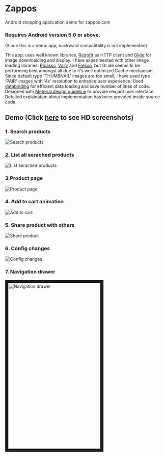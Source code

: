 # Zappos
Android shopping application demo for zappos.com

### Requires Android version 5.0 or above.
(Since this is a demo app, backward compatibility is not implemented)

This app. uses well known libraries, [Retrofit](https://square.github.io/retrofit/) as HTTP client and [Glide](https://github.com/bumptech/glide) for image downloaiding and display. I have experimented with other Image loading libraries: [Picasso](http://square.github.io/picasso/), [Volly](https://github.com/google/volley) and [Fresco](https://github.com/facebook/fresco), but GLide seems to be performing best amongst all due to it's well optimized Cache mechanism. Since default type 'THUMBNAIL' images are too small, I have used type 'PAIR' images with '4x' resolution to enhance user experience. Used [databinding](https://developer.android.com/topic/libraries/data-binding/index.html) for efficient data loading and save number of lines of code. Designed with [Meterial design guideline](https://material.io/guidelines/) to provide elegant user interface. Detailed explaination about implementation has been provided inside source code.


## Demo (Click [here](screenshots) to see HD screenshots)
### 1. Search products
![Search products](https://raw.githubusercontent.com/arjunvekariyagithub/ILoveZappos/master/screenshots/gifs/search.gif)
### 2. List all serached products
![List serached products](https://raw.githubusercontent.com/arjunvekariyagithub/ILoveZappos/master/screenshots/gifs/grid_list_view.gif)
### 3.Product page
![Product page](https://raw.githubusercontent.com/arjunvekariyagithub/ILoveZappos/master/screenshots/gifs/product_page.gif)
### 4. Add to cart animation
![Add to cart](https://raw.githubusercontent.com/arjunvekariyagithub/ILoveZappos/master/screenshots/gifs/add_to_cart.gif)
### 5. Share product with others
![Share product](https://raw.githubusercontent.com/arjunvekariyagithub/ILoveZappos/master/screenshots/gifs/share_product.gif)
### 6. Config changes
![Config changes](https://raw.githubusercontent.com/arjunvekariyagithub/ILoveZappos/master/screenshots/gifs/config_chnages.gif)
### 7. Navigation drawer
<img src="https://raw.githubusercontent.com/arjunvekariyagithub/ILoveZappos/master/screenshots/navigation_drawer.png"
alt="Navigation drawer" width="300" height="540" border="10" /></a>
